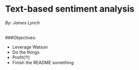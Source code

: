 # Text-based sentiment analysis
###### By: James Lynch

###Objectives:
+ Leverage Watson
+ Do the things
+ Profit(?!)
+ Finish the README
something